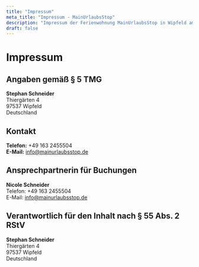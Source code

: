 ```yaml
---
title: "Impressum"
meta_title: "Impressum - MainUrlaubsStop"
description: "Impressum der Ferienwohnung MainUrlaubsStop in Wipfeld am Main"
draft: false
---
```


# Impressum

## Angaben gemäß § 5 TMG

**Stephan Schneider**  
Thiergärten 4  
97537 Wipfeld  
Deutschland

## Kontakt

**Telefon:** +49 163 2455504  
**E-Mail:** info@mainurlaubsstop.de

## Ansprechpartnerin für Buchungen

**Nicole Schneider**  
Telefon: +49 163 2455504  
E-Mail: info@mainurlaubsstop.de

## Verantwortlich für den Inhalt nach § 55 Abs. 2 RStV

**Stephan Schneider**  
Thiergärten 4  
97537 Wipfeld  
Deutschland